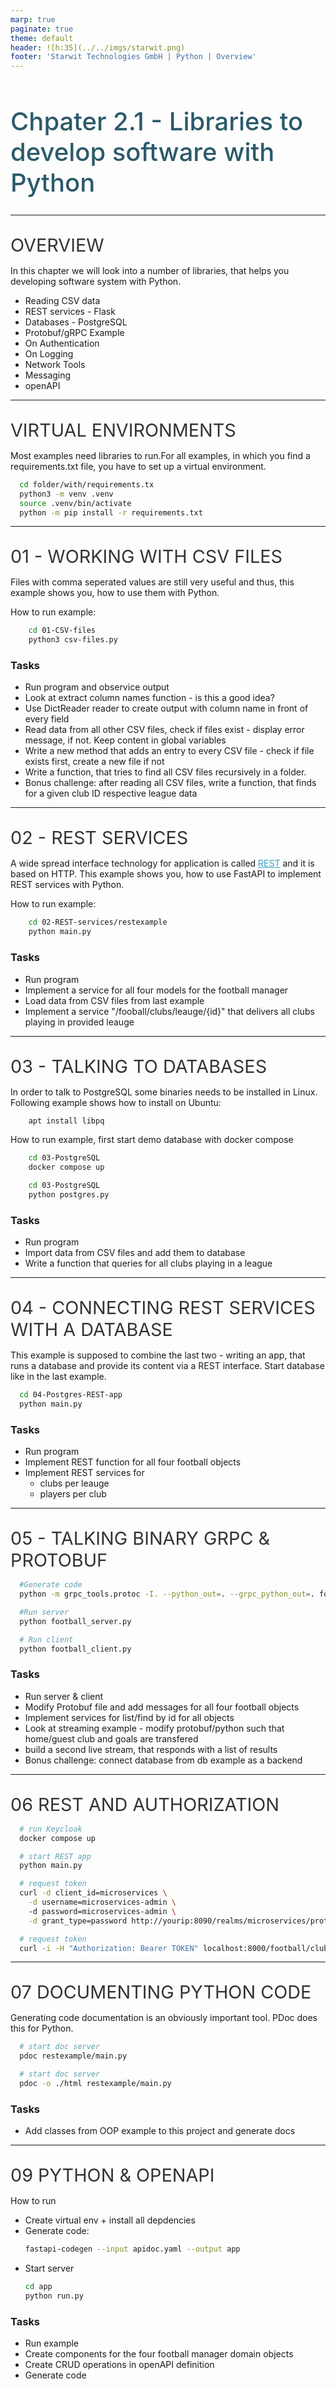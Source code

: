 ```yaml
---
marp: true
paginate: true
theme: default 
header: ![h:35](../../imgs/starwit.png)
footer: 'Starwit Technologies GmbH | Python | Overview'
---
```

<!-- _class: lead -->
# Chpater 2.1 - Libraries to develop software with Python
---
## Overview
In this chapter we will look into a number of libraries, that helps you developing software system with Python.

* Reading CSV data
* REST services - Flask
* Databases - PostgreSQL
* Protobuf/gRPC Example
* On Authentication
* On Logging
* Network Tools
* Messaging
* openAPI
---
## Virtual environments
Most examples need libraries to run.For all examples, in which you find a requirements.txt file, you have to set up a virtual environment. 
```bash
  cd folder/with/requirements.tx
  python3 -m venv .venv
  source .venv/bin/activate
  python -m pip install -r requirements.txt
```

---
## 01 - Working with CSV files

Files with comma seperated values are still very useful and thus, this example shows you, how to use them with Python.

How to run example:
```bash
    cd 01-CSV-files
    python3 csv-files.py
```

### Tasks
* Run program and observice output
* Look at extract column names function - is this a good idea?
* Use DictReader reader to create output with column name in front of every field
* Read data from all other CSV files, check if files exist - display error message, if not. Keep content in global variables
* Write a new method that adds an entry to every CSV file - check if file exists first, create a new file if not
* Write a function, that tries to find all CSV files recursively in a folder.
* Bonus challenge: after reading all CSV files, write a function, that finds for a given club ID respective league data
---

## 02 - Rest services
A wide spread interface technology for application is called [REST](https://en.wikipedia.org/wiki/REST) and it is based on HTTP. This example shows you, how to use FastAPI to implement REST services with Python.

How to run example:
```bash
    cd 02-REST-services/restexample
    python main.py
```

### Tasks
* Run program
* Implement a service for all four models for the football manager
* Load data from CSV files from last example
* Implement a service "/fooball/clubs/leauge/{id}" that delivers all clubs playing in provided leauge

---

## 03 - Talking to Databases
In order to talk to PostgreSQL some binaries needs to be installed in Linux. Following example shows how to install on Ubuntu:
```bash
    apt install libpq
```
How to run example, first start demo database with docker compose
```bash
    cd 03-PostgreSQL
    docker compose up
```
```bash
    cd 03-PostgreSQL
    python postgres.py
```

### Tasks
* Run program
* Import data from CSV files and add them to database
* Write a function that queries for all clubs playing in a league

---
## 04 - Connecting REST services with a database
This example is supposed to combine the last two - writing an app, that runs a database and provide its content via a REST interface. Start database like in the last example.
```bash
  cd 04-Postgres-REST-app
  python main.py
```

### Tasks
* Run program
* Implement REST function for all four football objects
* Implement REST services for
  * clubs per leauge
  * players per club
---
## 05 - Talking binary gRPC & Protobuf

```bash
  #Generate code
  python -m grpc_tools.protoc -I. --python_out=. --grpc_python_out=. football-manager.proto
```
```bash
  #Run server
  python football_server.py
```
```bash
  # Run client
  python football_client.py
```
### Tasks
* Run server & client
* Modify Protobuf file and add messages for all four football objects
* Implement services for list/find by id for all objects
* Look at streaming example - modify protobuf/python such that home/guest club and goals are transfered
* build a second live stream, that responds with a list of results
* Bonus challenge: connect database from db example as a backend

---

## 06 REST and authorization

```bash
  # run Keycloak
  docker compose up
```
```bash
  # start REST app
  python main.py
```
```bash
  # request token
  curl -d client_id=microservices \
    -d username=microservices-admin \ 
    -d password=microservices-admin \
    -d grant_type=password http://yourip:8090/realms/microservices/protocol/openid-connect/token
```
```bash
  # request token
  curl -i -H "Authorization: Bearer TOKEN" localhost:8000/football/clubs
```
---
## 07 Documenting Python code
Generating code documentation is an obviously important tool. PDoc does this for Python.
```bash
  # start doc server
  pdoc restexample/main.py
```
```bash
  # start doc server
  pdoc -o ./html restexample/main.py
```

### Tasks
* Add classes from OOP example to this project and generate docs

---
## 09 Python & OpenAPI

How to run
* Create virtual env + install all depdencies
* Generate code:
  ```bash
  fastapi-codegen --input apidoc.yaml --output app
  ```
* Start server
  ```bash
  cd app
  python run.py
  ```
### Tasks
* Run example
* Create components for the four football manager domain objects
* Create CRUD operations in openAPI definition
* Generate code

<style>
header {
  text-align: right;
  font-size: 0.7rem;
  color: #bbb;
  margin: 20px;
  left: 0px;
  right: 0px;
  padding-top: 5px;
}
footer {
  font-size: 0.7rem;
  color: #bbb;
}
section.lead {
  text-align: center;
  margin-bottom: 40px;
}
section {
  font-size: 1.2rem;
}
section.lead h1 {
  font-size: 2.5rem;
  font-weight: 600;
}
section.linked footer {
  display: none;
}
section.linked header {
  display: none;
}
section.quote {
  font-size: 1.0rem;
  text-align: center;
  font-style: italic;
  color: #555;
}

h1 {
  font-size: 2.5rem;
  font-weight: 500;
  color: #2B5A6A;
}
h2 {
  font-size: 1.8rem;
  font-weight: 400;
  color: #333;
  margin-top: 30px;
  margin-bottom: 15px;
  text-transform: uppercase;
}
a {
  color: #3A9FC1;
}
a:hover {
  color: #1E708B; 
  text-decoration: underline; 
}
ul {
  text-align: left
}

</style>